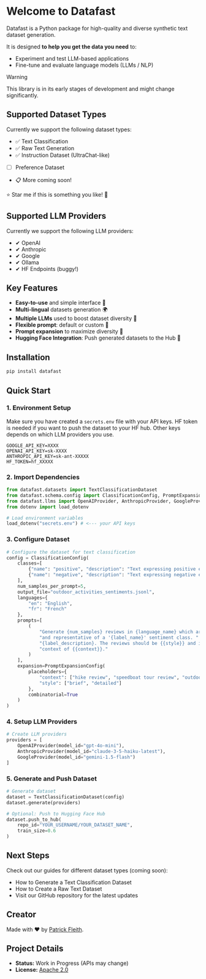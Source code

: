 # Welcome to Datafast

Datafast is a Python package for high-quality and diverse synthetic text dataset generation. 

It is designed **to help you get the data you need** to:

* Experiment and test LLM-based applications
* Fine-tune and evaluate language models (LLMs / NLP)

> [!WARNING]
> This library is in its early stages of development and might change significantly.

## Supported Dataset Types

Currently we support the following dataset types:

- ✅ Text Classification
- ✅ Raw Text Generation
- ✅ Instruction Dataset (UltraChat-like)
- [ ] Preference Dataset
- 📋 More coming soon!

⭐️ Star me if this is something you like! 🌟


## Supported LLM Providers

Currently we support the following LLM providers:

- ✔︎ OpenAI
- ✔︎ Anthropic
- ✔︎ Google
- ✔︎ Ollama
- ✔︎ HF Endpoints (buggy!)

## Key Features

* **Easy-to-use** and simple interface 🚀
* **Multi-lingual** datasets generation 🌍
* **Multiple LLMs** used to boost dataset diversity 🤖
* **Flexible prompt**: default or custom 📝
* **Prompt expansion** to maximize diversity 🔄
* **Hugging Face Integration**: Push generated datasets to the Hub 🤗

## Installation
```bash
pip install datafast
```

## Quick Start

### 1. Environment Setup

Make sure you have created a `secrets.env` file with your API keys.
HF token is needed if you want to push the dataset to your HF hub.
Other keys depends on which LLM providers you use.
```
GOOGLE_API_KEY=XXXX
OPENAI_API_KEY=sk-XXXX
ANTHROPIC_API_KEY=sk-ant-XXXXX
HF_TOKEN=hf_XXXXX
```

### 2. Import Dependencies
```python
from datafast.datasets import TextClassificationDataset
from datafast.schema.config import ClassificationConfig, PromptExpansionConfig
from datafast.llms import OpenAIProvider, AnthropicProvider, GoogleProvider
from dotenv import load_dotenv

# Load environment variables
load_dotenv("secrets.env") # <--- your API keys
```

### 3. Configure Dataset
```python
# Configure the dataset for text classification
config = ClassificationConfig(
    classes=[
        {"name": "positive", "description": "Text expressing positive emotions or approval"},
        {"name": "negative", "description": "Text expressing negative emotions or criticism"}
    ],
    num_samples_per_prompt=5,
    output_file="outdoor_activities_sentiments.jsonl",
    languages={
        "en": "English", 
        "fr": "French"
    },
    prompts=[
        (
            "Generate {num_samples} reviews in {language_name} which are diverse "
            "and representative of a '{label_name}' sentiment class. "
            "{label_description}. The reviews should be {{style}} and in the "
            "context of {{context}}."
        )
    ],
    expansion=PromptExpansionConfig(
        placeholders={
            "context": ["hike review", "speedboat tour review", "outdoor climbing experience"],
            "style": ["brief", "detailed"]
        },
        combinatorial=True
    )
)
```

### 4. Setup LLM Providers
```python
# Create LLM providers
providers = [
    OpenAIProvider(model_id="gpt-4o-mini"),
    AnthropicProvider(model_id="claude-3-5-haiku-latest"),
    GoogleProvider(model_id="gemini-1.5-flash")
]
```

### 5. Generate and Push Dataset
```python
# Generate dataset
dataset = TextClassificationDataset(config)
dataset.generate(providers)

# Optional: Push to Hugging Face Hub
dataset.push_to_hub(
    repo_id="YOUR_USERNAME/YOUR_DATASET_NAME",
    train_size=0.6
)
```

## Next Steps

Check out our guides for different dataset types (coming soon):

* How to Generate a Text Classification Dataset
* How to Create a Raw Text Dataset
* Visit our GitHub repository for the latest updates

## Creator

Made with ❤️ by [Patrick Fleith](https://www.linkedin.com/in/patrick-fleith/).

## Project Details
- **Status:** Work in Progress (APIs may change)
- **License:** [Apache 2.0](LICENSE)
